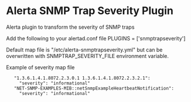 # Alerta SNMP Trap Severity Plugin
Alerta plugin to transform the severity of SNMP traps

Add the following to your alertad.conf file
    PLUGINS = ['snmptrapseverity']

Default map file is "/etc/alerta-snmptrapseverity.yml" but can be overwritten with SNMPTRAP_SEVERITY_FILE environment variable.

Example of severity map file

       "1.3.6.1.4.1.8072.2.3.0.1 1.3.6.1.4.1.8072.2.3.2.1":
         "severity": "informational"
       "NET-SNMP-EXAMPLES-MIB::netSnmpExampleHeartbeatNotification":
         "severity": "informational"
